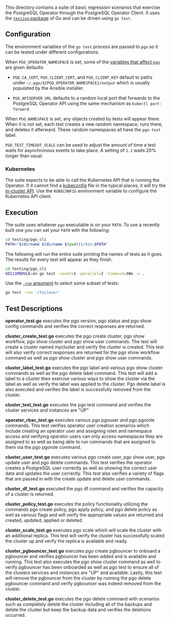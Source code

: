 
This directory contains a suite of basic regression scenarios that exercise the
PostgreSQL Operator through the PostgreSQL Operator Client. It uses the
[`testing` package](https://pkg.go.dev/testing) of Go and can be driven using `go test`.


## Configuration

The environment variables of the `go test` process are passed to `pgo` so it can
be tested under different configurations.

When `PGO_OPERATOR_NAMESPACE` is set, some of the [variables that affect `pgo`][pgo-env]
are given defaults:

- `PGO_CA_CERT`, `PGO_CLIENT_CERT`, and `PGO_CLIENT_KEY` default to paths under
  `~/.pgo/${PGO_OPERATOR_NAMESPACE}/output` which is usually populated by the
  Ansible installer.

- `PGO_APISERVER_URL` defaults to a random local port that forwards to the
  PostgreSQL Operator API using the same mechanism as `kubectl port-forward`.

When `PGO_NAMESPACE` is set, any objects created by tests will appear there.
When it is not set, each test creates a new random namespace, runs there, and
deletes it afterward. These random namespaces all have the `pgo-test` label.

`PGO_TEST_TIMEOUT_SCALE` can be used to adjust the amount of time a test waits
for asynchronous events to take place. A setting of `1.2` waits 20% longer than
usual.

[pgo-env]: ../../docs/content/pgo-client/_index.md#global-environment-variables


### Kubernetes

The suite expects to be able to call the Kubernetes API that is running the
Operator. If it cannot find a [kubeconfig][] file in the typical places, it will
try the [in-cluster API][k8s-in-cluster]. Use the `KUBECONFIG` environment
variable to configure the Kubernetes API client.

[k8s-in-cluster]: https://pkg.go.dev/k8s.io/client-go/rest#InClusterConfig
[kubeconfig]: https://kubernetes.io/docs/concepts/configuration/organize-cluster-access-kubeconfig/


## Execution

The suite uses whatever `pgo` executable is on your `PATH`. To use a recently
built one you can set your `PATH` with the following:

```sh
cd testing/pgo_cli
PATH="$(dirname $(dirname $(pwd)))/bin:$PATH"
```

The following will run the entire suite printing the names of tests as it goes.
The results for every test will appear as they finish.

```sh
cd testing/pgo_cli
GO111MODULE=on go test -count=1 -parallel=2 -timeout=30m -v .
```

Use the [`-run` argument][go-test-run] to select some subset of tests:

```sh
go test -run '/failover'
```

[go-test-run]: https://pkg.go.dev/testing#hdr-Subtests_and_Sub_benchmarks


## Test Descriptions

**operator_test.go** executes the pgo version, pgo status and pgo show config commands and verifies the correct responses are returned.

**cluster_create_test.go** executes the pgo create cluster, pgo show workflow, pgo show cluster and pgo show user commands.  The test will create a cluster named mycluster and verify the cluster is created. This test will also verify correct responses are returned for the pgo show workflow command as well as pgo show cluster and pgo show user commands.

**cluster_label_test.go** executes the pgo label and various pgo show cluster commands as well as the pgo delete label command. This test will add a label to a cluster then exercise various ways to show the cluster via the label as well as verify the label was applied to the cluster. Pgo delete label is also executed and verifies the label is successfully removed from the cluster.

**cluster_test_test.go** executes the pgo test command and verifies the cluster services and instances are "UP"

**operator_rbac_test.go** executes various pgo pgouser and pgo pgorole commands. This test verifies operator user creation scenarios which include creating an operator user and assigning roles and namespace access and verifying operator users can only access namespaces they are assigned to as well as being able to run commands that are assigned to them via the pgo pgorole command.

**cluster_user_test.go** executes various pgo create user, pgo show user, pgo update user and pgo delete commands.  This test verifies the operator creates a PostgreSQL user correctly as well as showing the correct user data and updates the user correctly.  This test also verifies a variety of flags that are passed in with the create update and delete user commands.

**cluster_df_test.go** executed the pgo df command and verifies the capacity of a cluster is returned.

**cluster_policy_test.go** executes the policy functionality utilizing the commands pgo create policy, pgo apply policy, and pgo delete policy as well as various flags and will verify the appropriate values are returned and created, updated, applied or deleted.

**cluster_scale_test.go** executes pgo scale which will scale the cluster with an additional replica.  This test will verify the cluster has successfully scaled the cluster up and verify the replica is available and ready.

**cluster_pgbouncer_test.go** executes pgo create pgbouncer to onboard a pgbouncer and verifies pgbouncer has been added and is available and running.  This test also executes the pgo show cluster command as well to verify pgbouncer has been onboarded as well as pgo test to ensure all of the clusters services and instances are "UP" and available.  Lastly, this test will remove the pgbouncer from the cluster by running the pgo delete pgbouncer command and verify pgbouncer was indeed removed from the cluster.

**cluster_delete_test.go** executes the pgo delete command with scenarios such as completely delete the cluster including all of the backups and delete the cluster but keep the backup data and verifies the deletions occurred.

<!-- markdownlint-disable-file MD012 MD041 -->
